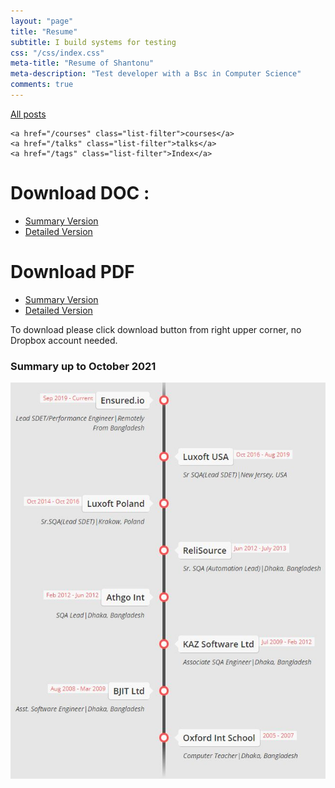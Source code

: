 ```yaml
---
layout: "page"
title: "Resume"
subtitle: I build systems for testing
css: "/css/index.css"
meta-title: "Resume of Shantonu"
meta-description: "Test developer with a Bsc in Computer Science"
comments: true
---
```

<div class="list-filters">
    <a href="/" class="list-filter filter-selected">All posts</a>

    <a href="/courses" class="list-filter">courses</a>
	<a href="/talks" class="list-filter">talks</a>
    <a href="/tags" class="list-filter">Index</a>
</div>

# Download DOC : 
- [Summary Version](https://www.dropbox.com/s/jnka8664qdyw8oc/Resume_Shantanu%20Sarker_SDET_15Y.doc?dl=0)
- [Detailed Version](https://www.dropbox.com/s/8bo1pgqa82ygvh1/Details_CV_Shantanu%20Sarker_SDET_15Y.doc?dl=0)

# Download PDF
- [Summary Version](https://www.dropbox.com/s/7souyrk8l36p7ce/Resume_Shantanu%20Sarker_SDET_15Y.pdf?dl=0)
- [Detailed Version](https://www.dropbox.com/s/t7k7g4fmnmubly6/Details_CV_Shantanu%20Sarker_SDET_15Y.pdf?dl=0)

To download please click download button from right upper corner, no Dropbox account needed.  

### Summary up to October 2021
![summary-career](/images/shantonu/career-shantonu.JPG)